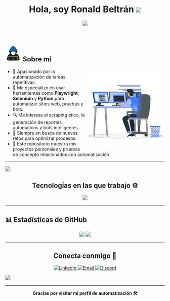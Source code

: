 <!--
**RonaldBeltran1222/RonaldBeltran1222** is a ✨ _special_ ✨ repository because its `README.md` (this file) appears on your GitHub profile.

Here are some ideas to get you started:

- 🔭 I’m currently working on ...
- 🌱 I’m currently learning ...
- 👯 I’m looking to collaborate on ...
- 🤔 I’m looking for help with ...
- 💬 Ask me about ...
- 📫 How to reach me: ...
- 😄 Pronouns: ...
- ⚡ Fun fact: ...
-->

<h1 align="center"><b>Hola, soy Ronald Beltrán</b> <img src="https://media.giphy.com/media/hvRJCLFzcasrR4ia7z/giphy.gif" width="35"></h1>

<p align="center">
  <a href="https://github.com/DenverCoder1/readme-typing-svg"><img src="https://readme-typing-svg.herokuapp.com?font=Fira+Code&color=00F58C&size=25&center=true&vCenter=true&width=700&lines=Especialista+en+automatización+de+procesos+web;Construyendo+soluciones+para+ahorrar+tiempo+🚀;Bienvenido+a+mi+repositorio+de+proyectos+de+automatización"></a>
</p>

<br>

## <picture><img src="https://github.com/0xAbdulKhalid/0xAbdulKhalid/raw/main/assets/mdImages/about_me.gif" width="50px"></picture> **Sobre mí**

<picture><img align="right" src="https://github.com/0xAbdulKhalid/0xAbdulKhalid/raw/main/assets/mdImages/Right_Side.gif" width="250px"></picture>

- 🤖 Apasionado por la automatización de tareas repetitivas.
- 🧠 Me especializo en usar herramientas como **Playwright**, **Selenium** y **Python** para automatizar sitios web, pruebas y bots.
- 🔍 Me interesa el scraping ético, la generación de reportes automáticos y bots inteligentes.
- 🎯 Siempre en busca de nuevos retos para optimizar procesos.
- 📂 Este repositorio muestra mis proyectos personales y pruebas de concepto relacionados con automatización.

---
<!-- Divider -->
<img src="https://user-images.githubusercontent.com/73097560/115834477-dbab4500-a447-11eb-908a-139a6edaec5c.gif" />

<!-- Technologies Section -->
<h2 align="center">Tecnologías en las que trabajo ⚙️</h2>

<p align="center">
  <a href="https://skillicons.dev">
    <img src="https://skillicons.dev/icons?i=python,selenium,java,js,ts,nodejs,react,html,css,vscode,git,github,linux,bash,figma,postman,playwright,pytest&perline=10" />
  </a>
</p>

---

## 📊 **Estadísticas de GitHub**

<div align="center">
  <img src="https://github-readme-stats.vercel.app/api?username=RonaldBeltran1222&show_icons=true&theme=radical" width="450"/>
  <img src="https://github-readme-stats.vercel.app/api/top-langs/?username=RonaldBeltran1222&layout=compact&theme=radical" width="375"/>
</div>

---


<!-- Contact Section -->
<h2 align="center">Conecta conmigo 🤝</h2>

<p align="center">
  <a href="https://www.linkedin.com/in/ronaldbeltran1222/" target="_blank">
    <img src="https://user-images.githubusercontent.com/88904952/234979284-68c11d7f-1acc-4f0c-ac78-044e1037d7b0.png" alt="LinkedIn" width="50" height="50" />
  </a>
  <a href="mailto:ronaldbeltran1222@gmail.com" target="_blank">
    <img src="https://user-images.githubusercontent.com/88904952/234982196-562aea17-5532-4550-8c08-1c7cb994a541.png" alt="Email" width="50" height="50" />
  </a>
  <a href="https://discordapp.com/users/tuIDaqui" target="_blank">
    <img src="https://user-images.githubusercontent.com/88904952/234982627-019fd336-6248-453c-9b05-97c13fd1d207.png" alt="Discord" width="50" height="50" />
  </a>
</p>

<!-- Divider -->
<img src="https://user-images.githubusercontent.com/73097560/115834477-dbab4500-a447-11eb-908a-139a6edaec5c.gif" />


---

<div align="center">
  <b>Gracias por visitar mi perfil de automatización 🛠️</b><br>
</div>

